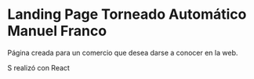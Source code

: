 # Landing Page Torneado Automático Manuel Franco


Página creada para un comercio que desea darse a conocer en la web. 

S realizó con React
